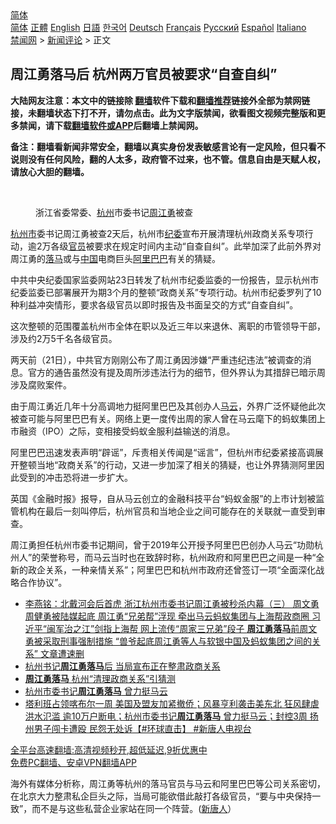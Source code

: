  <!-- 面包屑导航 --> <div class="breadcrumb"><!-- GTranslate: https://gtranslate.io/ -->  <div class="switcher notranslate">  <div class="selected">  <a href="#" onclick="return false;"> 简体</a>  </div>  <div class="option">  <a href="https://www.bannedbook.org" onclick="doGTranslate('zh-CN|zh-CN');jQuery('div.switcher div.selected a').html(jQuery(this).html());return false;" title="简体中文" class="nturl selected"> 简体</a>  <a href="https://www.bannedbook.org/zh-tw/" onclick="doGTranslate('zh-CN|zh-TW');jQuery('div.switcher div.selected a').html(jQuery(this).html());return false;" title="繁體中文" class="nturl"> 正體</a>  <a href="https://www.bannedbook.org/en/" onclick="doGTranslate('zh-CN|en');jQuery('div.switcher div.selected a').html(jQuery(this).html());return false;" title="English" class="nturl"> English</a>  <a href="https://www.bannedbook.org/ja/" onclick="doGTranslate('zh-CN|ja');jQuery('div.switcher div.selected a').html(jQuery(this).html());return false;" title="日本語" class="nturl"> 日語</a>  <a href="https://www.bannedbook.org/ko/" onclick="doGTranslate('zh-CN|ko');jQuery('div.switcher div.selected a').html(jQuery(this).html());return false;" title="한국어" class="nturl"> 한국어</a>  <a href="https://www.bannedbook.org/de/" onclick="doGTranslate('zh-CN|de');jQuery('div.switcher div.selected a').html(jQuery(this).html());return false;" title="Deutsch" class="nturl"> Deutsch</a>  <a href="https://www.bannedbook.org/fr/" onclick="doGTranslate('zh-CN|fr');jQuery('div.switcher div.selected a').html(jQuery(this).html());return false;" title="Français" class="nturl"> Français</a>  <a href="https://www.bannedbook.org/ru/" onclick="doGTranslate('zh-CN|ru');jQuery('div.switcher div.selected a').html(jQuery(this).html());return false;" title="Русский" class="nturl"> Русский</a>  <a href="https://www.bannedbook.org/es/" onclick="doGTranslate('zh-CN|es');jQuery('div.switcher div.selected a').html(jQuery(this).html());return false;" title="Español" class="nturl"> Español</a>  <a href="https://www.bannedbook.org/it/" onclick="doGTranslate('zh-CN|it');jQuery('div.switcher div.selected a').html(jQuery(this).html());return false;" title="Italiano" class="nturl"> Italiano</a>  </div>  </div>      <div class='breadcrumb-sub'><!-- Breadcrumb NavXT 6.3.0 --> <a href="https://www.bannedbook.org/" class="home">禁闻网</a> &gt; <a href="https://www.bannedbook.org/bnews/comments/" class="category">新闻评论</a> &gt; 正文</div></div><h2>周江勇落马后 杭州两万官员被要求“自查自纠”</h2> <p class="notice"><b>大陆网友注意：本文中的链接除 <a href="https://github.com/bannedbook/fanqiang" >翻墙</a>软件下载和<a href="https://github.com/killgcd/justmysocks/blob/master/README.md">翻墙推荐</a>链接外全部为禁网链接，未翻墙状态下打不开，请勿点击。此为文字版禁闻，欲看图文视频完整版和更多禁闻，请下载<a href="https://github.com/bannedbook/fanqiang">翻墙软件或APP</a>后翻墙上禁闻网。</p><p>备注：翻墙看新闻非常安全，翻墙以真实身份发表敏感言论有一定风险，但只看不说则没有任何风险，翻的人太多，政府管不过来，也不管。信息自由是天赋人权，请放心大胆的翻墙。</b></p>  <div class="entry"> <br /> <figure><a href="https://i0.wp.com/upload-images-bucket-v64rleca837do.s3.eu-west-1.amazonaws.com/wp-content/uploads/2021/08/21152246/Screen-Shot-2021-08-22-at-12.51.57-am.png?fit=709%2C504&#038;ssl=1" data-caption="浙江省委常委、杭州市委书记周江勇被查"></a><figcaption class="wp-caption-text">浙江省委常委、<a href="https://www.bannedbook.org/bnews/tag/%e6%9d%ad%e5%b7%9e/" class="st_tag internal_tag" rel="tag" title="标签 杭州 下的日志">杭州</a>市委书记<a href="https://www.bannedbook.org/bnews/tag/%e5%91%a8%e6%b1%9f%e5%8b%87/" class="st_tag internal_tag" rel="tag" title="标签 周江勇 下的日志">周江勇</a>被查</figcaption></figure> <p><a href="https://www.bannedbook.org/bnews/tag/%E6%9D%AD%E5%B7%9E%E5%B8%82/" class="st_tag internal_tag" rel="tag" title="标签 杭州市 下的日志">杭州市</a>委书记周江勇被查2天后，杭州市<a href="https://www.bannedbook.org/bnews/tag/%e7%ba%aa%e5%a7%94/" class="st_tag internal_tag" rel="tag" title="标签 纪委 下的日志">纪委</a>宣布开展清理杭州政商关系专项行动，逾2万各级<a href="https://www.bannedbook.org/bnews/tag/%E5%AE%98%E5%91%98/" class="st_tag internal_tag" rel="tag" title="标签 官员 下的日志">官员</a>被要求在规定时间内主动“自查自纠”。此举加深了此前外界对周江勇的<a href="https://www.bannedbook.org/bnews/tag/%E8%90%BD%E9%A9%AC/" class="st_tag internal_tag" rel="tag" title="标签 落马 下的日志">落马</a>或与<span class='wp_keywordlink_affiliate'><a href="https://www.bannedbook.org/" title="中国" target="_blank">中国</a></span>电商巨头<a href="https://www.bannedbook.org/bnews/tag/%e9%98%bf%e9%87%8c%e5%b7%b4%e5%b7%b4/" class="st_tag internal_tag" rel="tag" title="标签 阿里巴巴 下的日志">阿里巴巴</a>有关的猜疑。</p> <p>中共中央纪委国家监委网站23日转发了杭州市纪委监委的一份报告，显示杭州市纪委监委已部署展开为期3个月的整顿“政商关系”专项行动。杭州市纪委罗列了10种利益冲突情形，要求各级官员以即时报告及书面呈交的方式“自查自纠”。</p>  <p>这次整顿的范围覆盖杭州市全体在职以及近三年以来退休、离职的市管领导干部，涉及约2万5千名各级官员。</p> <p>两天前（21日），中共官方刚刚公布了周江勇因涉嫌“严重违纪违法”被调查的消息。官方的通告虽然没有提及周所涉违法行为的细节，但外界认为其措辞已暗示周涉及腐败案件。</p>  <p>由于周江勇近几年十分高调地力挺阿里巴巴及其创办人<a href="https://www.bannedbook.org/bnews/tag/%e9%a9%ac%e4%ba%91/" class="st_tag internal_tag" rel="tag" title="标签 马云 下的日志">马云</a>，外界广泛怀疑他此次被查可能与阿里巴巴有关。网络上更一度传出周的家人曾在马云麾下的蚂蚁集团上市融资（IPO）之际，变相接受蚂蚁金服利益输送的消息。</p> <p>阿里巴巴迅速发表声明“辟谣”，斥责相关传闻是“谣言”，但杭州市纪委紧接高调展开整顿当地“政商关系”的行动，又进一步加深了相关的猜疑，也让外界猜测阿里因此受到的冲击恐将进一步扩大。</p>  <p>英国《金融时报》报导，自从马云创立的金融科技平台“蚂蚁金服”的上市计划被监管机构在最后一刻叫停后，杭州官员和当地企业之间可能存在的关联就一直受到审查。</p> <p>周江勇担任杭州市委书记期间，曾于2019年公开授予阿里巴巴创办人马云“功勋杭州人”的荣誉称号，而马云当时也在致辞时称，杭州政府和阿里巴巴之间是一种“全新的政企关系，一种亲情关系”；阿里巴巴和杭州市政府还曾签订一项“全面深化战略合作协议”。</p>  <ul class='op-related-articles' title='相关阅读'> <li><a href='https://www.bannedbook.org/bnews/comments/20210825/1612534.html' target='_blank'>李燕铭：北戴河会后首虎 浙江杭州市委书记周江勇被秒杀内幕（三） 周文勇周健勇被陆媒起底 周江勇“兄弟帮”浮现 牵出马云蚂蚁集团与上海帮政商圈 习近平“闽军治之江”剑指上海帮 网上流传“周家三兄弟”段子 <b>周江勇落马</b>前周文勇被采取刑事强制措施 “兽爷起底周江勇等人与软银中国及蚂蚁集团之间的关系” 文章遭速删</a></li> <li><a href='https://www.bannedbook.org/bnews/headline/20210824/1611892.html' target='_blank'>杭州书记<b>周江勇落马</b>后 当局宣布正在整肃政商关系</a></li> <li><a href='https://www.bannedbook.org/bnews/cbnews/20210823/1611799.html' target='_blank'><b>周江勇落马</b> 杭州“清理政商关系”引猜测</a></li> <li><a href='https://www.bannedbook.org/bnews/bannedvideo/20210823/1611660.html' target='_blank'>杭州市委书记<b>周江勇落马</b> 曾力挺马云</a></li> <li><a href='https://www.bannedbook.org/bnews/bannedvideo/20210823/1611463.html' target='_blank'>塔利班占领喀布尔一周 美国及盟友加紧撤侨；风暴亨利袭击美东北 狂风肆虐洪水氾滥 逾10万户断电；杭州市委书记<b>周江勇落马</b> 曾力挺马云；封控3周 扬州男子闯卡遭殴 民怨无处诉【#环球直击】 #新唐人电视台</a></li> </ul> <p class="texttj"> <a href="https://github.com/bannedbook/fanqiang/wiki/V2ray%E6%9C%BA%E5%9C%BA" target="_blank">全平台高速翻墙:高清视频秒开,超低延迟,9折优惠中</a><br/> <a href="https://github.com/bannedbook/fanqiang/wiki/%E7%A6%81%E9%97%BB%E7%BD%91%E5%AE%89%E5%8D%93%E7%BF%BB%E5%A2%99%E6%96%B0%E9%97%BBAPP" target="_blank">免费PC翻墙、安卓VPN翻墙APP</a></p><p>海外有媒体分析称，周江勇等杭州的落马官员与马云和阿里巴巴等公司关系密切，在北京大力整肃私企巨头之际，当局可能欲借此敲打各级官员，“要与中央保持一致”，而不是与这些私营企业家站在同一个阵营。(<span class='wp_keywordlink_affiliate'><a href="https://www.ntdtv.com/" title="新唐人">新唐人</a></span>）</p><a name='sharetosocial'></a>  <div style="margin-bottom:5px;padding-bottom:5px;clear:both"> <div id="archive-pix-1" class="banner-ads"> <!-- AuctionX Display platform tag START --> <div id="26318x728x90x621x_ADSLOT2" clicktrack="%%CLICK_URL_ESC%%"></div> <!-- AuctionX Display platform tag END --> </div> <div id="archive-pix-2" class="banner-ads"> <!-- AuctionX Display platform tag START --> <div id="26315x300x250x621x_ADSLOT2" clicktrack="%%CLICK_URL_ESC%%"></div> <!-- AuctionX Display platform tag END --> </div> </div>  <div id="archive-pix-1" class="banner-ads"> <!-- AuctionX Display platform tag START --> <div id="26318x728x90x621x_ADSLOT3" clicktrack="%%CLICK_URL_ESC%%"></div> <!-- AuctionX Display platform tag END --> </div> </div><!--END ENTRY--> 